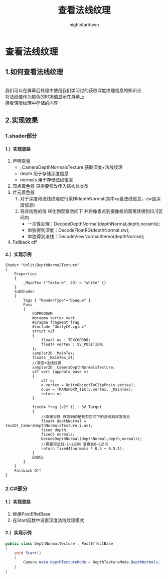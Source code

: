 ﻿---
title: 查看法线纹理
tags:
  - Shader
  - Shader基础
  - 屏幕后处理
categories:
  - [技术美术, UnityShader，屏幕后处理]
author:
  - nightstardawn
---
# 查看法线纹理

## 1.如何查看法线纹理

<br>我们可以在屏幕后处理中使用我们学习过的获取深度纹理信息的知识点
<br>将法线值作为颜色的RGB值显示在屏幕上
<br>感受深度纹理中存储的内容

## 2.实现效果

### 1.shader部分

#### 1.）实现思路

1. 声明变量
   - _CameraDepthNormalsTexture 获取深度+法线纹理
   - depth 用于存储深度信息
   - normals 用于存储法线信息
2. 顶点着色器
   只需要修改传入结构体类型
3. 片元着色器
   1. 对于深度和法线纹理进行采样depthNormal(其中xy是法线信息，zw是深度信息)
   2. 将非线性的值 转化到观察空间下 并将像素点到摄像机的距离转换到[0,1]区间内
      - 一次性处理：DecodeDepthNormal(depthNormal,depth,noramls);
      - 单独得到深度：DecodeFloatRG(depthNormal.zw);
      - 单独得到法线：DecodeViewNormalStereo(depthNormal);
4. Fallback off

#### 2.）实现示例

```shaderlab
Shader "Unlit/DepthNormalTexture"
{
    Properties
    {
        _MainTex ("Texture", 2D) = "white" {}
    }
    SubShader
    {
        Tags { "RenderType"="Opaque" }
        Pass
        {
            CGPROGRAM
            #pragma vertex vert
            #pragma fragment frag
            #include "UnityCG.cginc"
            struct v2f
            {
                float2 uv : TEXCOORD0;
                float4 vertex : SV_POSITION;
            };
            sampler2D _MainTex;
            float4 _MainTex_ST;
            //深度+法线纹理
            sampler2D _CameraDepthNormalsTexture;
            v2f vert (appdata_base v)
            {
                v2f o;
                o.vertex = UnityObjectToClipPos(v.vertex);
                o.uv = TRANSFORM_TEX(v.vertex, _MainTex);
                return o;
            }

            fixed4 frag (v2f i) : SV_Target
            {
                //直接采样 获取到的是裁剪空间下的法线和深度信息
                float4 depthNormal = tex2D(_CameraDepthNormalsTexture,i.uv);
                fixed depth;
                fixed3 normals;
                DecodeDepthNormal(depthNormal,depth,normals);
                //需要将法线-1~1之间 变换到0~1之间
                return fixed4(normals * 0.5 + 0.5,1);
            }
            ENDCG
        }
    }
    Fallback Off
}
```
### 2.C#部分

#### 1.）实现思路

1. 继承PostEffetBase
2. 在Start函数中设置深度法线纹理模式

#### 2.）实现示例

```csharp
public class DepthNormalTexture : PostEffectBase
{
    void Start()
    {
        Camera.main.depthTextureMode = DepthTextureMode.DepthNormals;
    }
}
```


















